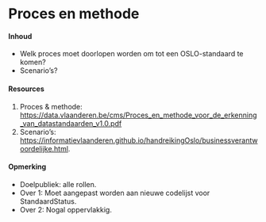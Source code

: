 # Proces en methode
#### Inhoud
* Welk proces moet doorlopen worden om tot een OSLO-standaard te komen?
* Scenario’s?
#### Resources
1. Proces & methode: https://data.vlaanderen.be/cms/Proces_en_methode_voor_de_erkenning_van_datastandaarden_v1.0.pdf
2. Scenario’s: https://informatievlaanderen.github.io/handreikingOslo/businessverantwoordelijke.html.
#### Opmerking
* Doelpubliek: alle rollen.
* Over 1: Moet aangepast worden aan nieuwe codelijst voor StandaardStatus.
* Over 2: Nogal oppervlakkig.

